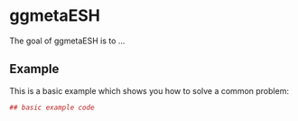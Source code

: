 <!-- README.md is generated from README.Rmd. Please edit that file -->
ggmetaESH
=========

The goal of ggmetaESH is to …

Example
-------

This is a basic example which shows you how to solve a common problem:

``` r
## basic example code
```
